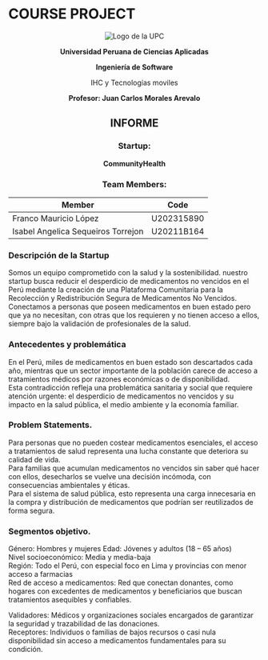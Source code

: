  # **COURSE PROJECT**

<p align="center">
  <img src="public/assets/images/UPC_logo_transparente.png" alt="Logo de la UPC" />
</p>

<p align="center"><strong>Universidad Peruana de Ciencias Aplicadas</strong></p>

<p align="center"><strong>Ingeniería de Software</strong></p>
 
<p align="center">IHC y Tecnologías moviles</p>

<p align="center"><strong>Profesor: Juan Carlos Morales Arevalo</strong> </p>

<h2 align="center">INFORME</h2>

<h3 align="center">Startup:</h3>
<p align="center"><strong>CommunityHealth</strong></p>

<h3 align="center">Team Members:</h3>

<div align="center">

| **Member**                           | **Code**     |
|--------------------------------------|--------------|
|Franco Mauricio López | U202315890 |
|Isabel Angelica Sequeiros Torrejon| U20211B164 |

</div>

### Descripción de la Startup 

Somos un equipo comprometido con la salud y la sostenibilidad. nuestro startup busca reducir el desperdicio de medicamentos no vencidos en el Perú mediante la creación de una Plataforma Comunitaria para la Recolección y Redistribución Segura de Medicamentos No Vencidos. <br>Conectamos a personas que poseen medicamentos en buen estado pero que ya no necesitan, con otras que los requieren y no tienen acceso a ellos, siempre bajo la validación de profesionales de la salud. 

### Antecedentes y problemática 

En el Perú, miles de medicamentos en buen estado son descartados cada año, mientras que un sector importante de la población carece de acceso a tratamientos médicos por razones económicas o de disponibilidad. <br>Esta contradicción refleja una problemática sanitaria y social que requiere atención urgente: el desperdicio de medicamentos no vencidos y su impacto en la salud pública, el medio ambiente y la economía familiar. 

### Problem Statements. 

Para personas que no pueden costear medicamentos esenciales, el acceso a tratamientos de salud representa una lucha constante que deteriora su calidad de vida. 
<br>Para familias que acumulan medicamentos no vencidos sin saber qué hacer con ellos, desecharlos se vuelve una decisión incómoda, con consecuencias ambientales y éticas. 
<br>Para el sistema de salud pública, esto representa una carga innecesaria en la compra y distribución de medicamentos que podrían ser reutilizados de forma segura. 

### Segmentos objetivo. 

Género: Hombres y mujeres 
Edad: Jóvenes y adultos (18 – 65 años)<br> 
Nivel socioeconómico: Media y media-baja<br> 
Región: Todo el Perú, con especial foco en Lima y provincias con menor acceso a farmacias<br> 
Red de acceso a medicamentos: Red que conectan donantes, como hogares con excedentes de medicamentos y beneficiarios que buscan tratamientos asequibles y confiables.<br> 

Validadores: Médicos y organizaciones sociales encargados de garantizar la seguridad y trazabilidad de las donaciones. <br>
Receptores: Individuos o familias de bajos recursos o casi nula disponibilidad sin acceso a medicamentos fundamentales para su condición.

